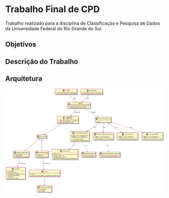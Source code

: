 # Trabalho Final de CPD

Trabalho realizado para a disciplina de Classificação e Pesquisa de Dados da Universidade Federal do Rio Grande do Sul.

## Objetivos

## Descrição do Trabalho

## Arquitetura

![Class Diagram](/classDiagram/classDiagram.png "Titulo")
